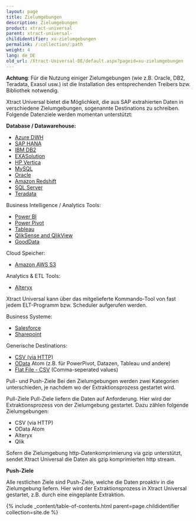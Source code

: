 ```yaml
---
layout: page
title: Zielumgebungen
description: Zielumgebungen
product: xtract-universal
parent: xtract-universal-
childidentifier: xu-zielumgebungen
permalink: /:collection/:path
weight: 4
lang: de_DE
old_url: /Xtract-Universal-DE/default.aspx?pageid=xu-zielumgebungen
---
```


**Achtung**: Für die Nutzung einiger Zielumgebungen (wie z.B. Oracle, DB2, Teradata, Exasol usw.) ist die Installation des entsprechenden Treibers bzw. Bibliothek notwendig. 
              
Xtract Universal bietet die Möglichkeit, die aus SAP extrahierten Daten in verschiedene Zielumgebungen, sogenannte Destinations zu schreiben. Folgende Datenziele werden momentan unterstützt:

**Database / Datawarehouse:**          
- [Azure DWH](./xu-zielumgebungen/azure_dwh) 
- [SAP HANA](./xu-zielumgebungen/hana) 
- [IBM DB2](./xu-zielumgebungen/ibm-db2) 
- [EXASolution](./xu-zielumgebungen/exasol) 
- [HP Vertica](./xu-zielumgebungen/vertica) 
- [MySQL](./xu-zielumgebungen/mysql) 
- [Oracle](./xu-zielumgebungen/oracle) 
- [Amazon Redshift](./xu-zielumgebungen/redshift) 
- [SQL Server](./xu-zielumgebungen/microsoft-sql-server) 
- [Teradata](./xu-zielumgebungen/teradata) 

Business Intelligence / Analytics Tools:
- [Power BI](./xu-zielumgebungen/powerbi_cloud) 
- [Power Pivot](./xu-zielumgebungen/odata-atom) 
- [Tableau](./xu-zielumgebungen/tableau) 
- [QlikSense and QlikView](./xu-zielumgebungen/qlik)  
- [GoodData](./xu-zielumgebungen/gooddata) 

Cloud Speicher:
- [Amazon AWS S3](./xu-zielumgebungen/amazon_aws_s3)

Analytics & ETL Tools:
- [Alteryx](./xu-zielumgebungen/alteryx-de) 

Xtract Universal kann über das mitgelieferte Kommando-Tool von fast jedem ELT-Programm bzw. Scheduler aufgerufen werden. 

Business Systeme:
- [Salesforce](./xu-zielumgebungen/salesforce) 
- [Sharepoint](./xu-zielumgebungen/sharepoint) 

Generische Destinations: 
- [CSV (via HTTP)](./xu-zielumgebungen/csv-via-http) 
- [OData](./xu-zielumgebungen/odata-atom)  Atom (z.B. für PowerPivot, Datazen, Tableau und andere)    
- [Flat File - CSV](./xu-zielumgebungen/zielumgebungen) (Comma-seperated values)
            
Pull- und Push-Ziele
Bei den Zielumgebungen werden zwei Kategorien unterschieden, je nachdem wo der Extraktionsprozess gestartet wird. 

Pull-Ziele 
Pull-Ziele liefern die Daten auf Anforderung. Hier wird der Extraktionsprozess von der Zielumgebung gestartet.
Dazu zählen folgende Zielumgebungen: 

- CSV (via HTTP)
- OData Atom  
- Alteryx
- Qlik

Sofern die Zielumgebung http-Datenkomprimierung via gzip unterstützt, sendet Xtract Universal die Daten als gzip komprimierten http stream.

**Push-Ziele**

Alle restlichen Ziele sind Push-Ziele, welche die Daten proaktiv in die Zielumgebung liefern. Hier wird der Extraktionsprozess in Xtract Universal gestartet, z.B. durch eine eingeplante Extraktion.

{% include _content/table-of-contents.html parent=page.childidentifier collection=site.de %}